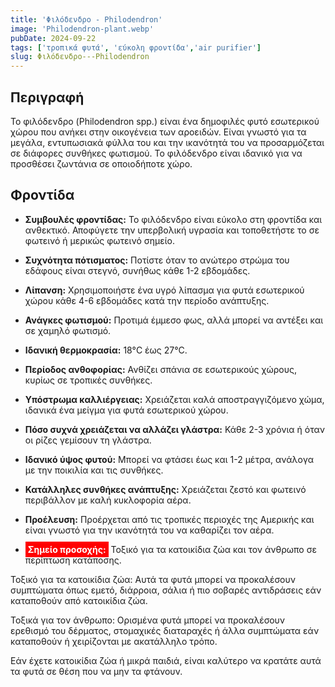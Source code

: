 ```yaml
---
title: 'Φιλόδενδρο - Philodendron'
image: 'Philodendron-plant.webp'
pubDate: 2024-09-22
tags: ['τροπικά φυτά', 'εύκολη φροντίδα','air purifier']
slug: Φιλόδενδρο---Philodendron
---
```


**Περιγραφή**
-------------
Το φιλόδενδρο (Philodendron spp.) είναι ένα δημοφιλές φυτό εσωτερικού χώρου που ανήκει στην οικογένεια των αροειδών. Είναι γνωστό για τα μεγάλα, εντυπωσιακά φύλλα του και την ικανότητά του να προσαρμόζεται σε διάφορες συνθήκες φωτισμού. Το φιλόδενδρο είναι ιδανικό για να προσθέσει ζωντάνια σε οποιοδήποτε χώρο.

**Φροντίδα**
-------------

* **Συμβουλές φροντίδας:** 
  Το φιλόδενδρο είναι εύκολο στη φροντίδα και ανθεκτικό. Αποφύγετε την υπερβολική υγρασία και τοποθετήστε το σε φωτεινό ή μερικώς φωτεινό σημείο.

* **Συχνότητα πότισματος:** 
  Ποτίστε όταν το ανώτερο στρώμα του εδάφους είναι στεγνό, συνήθως κάθε 1-2 εβδομάδες.

* **Λίπανση:** 
  Χρησιμοποιήστε ένα υγρό λίπασμα για φυτά εσωτερικού χώρου κάθε 4-6 εβδομάδες κατά την περίοδο ανάπτυξης.

* **Ανάγκες φωτισμού:** 
  Προτιμά έμμεσο φως, αλλά μπορεί να αντέξει και σε χαμηλό φωτισμό.

* **Ιδανική θερμοκρασία:** 
  18°C έως 27°C.

* **Περίοδος ανθοφορίας:**
  Ανθίζει σπάνια σε εσωτερικούς χώρους, κυρίως σε τροπικές συνθήκες.

* **Υπόστρωμα καλλιέργειας:**
  Χρειάζεται καλά αποστραγγιζόμενο χώμα, ιδανικά ένα μείγμα για φυτά εσωτερικού χώρου.

* **Πόσο συχνά χρειάζεται να αλλάζει γλάστρα:** 
  Κάθε 2-3 χρόνια ή όταν οι ρίζες γεμίσουν τη γλάστρα.

* **Ιδανικό ύψος φυτού:** 
  Μπορεί να φτάσει έως και 1-2 μέτρα, ανάλογα με την ποικιλία και τις συνθήκες.

* **Κατάλληλες συνθήκες ανάπτυξης:** 
  Χρειάζεται ζεστό και φωτεινό περιβάλλον με καλή κυκλοφορία αέρα.

* **Προέλευση:**
  Προέρχεται από τις τροπικές περιοχές της Αμερικής και είναι γνωστό για την ικανότητά του να καθαρίζει τον αέρα.

* **<mark style="background: red; color:white; padding:0.25rem">Σημείο προσοχής:</mark>**
Τοξικό για τα κατοικίδια ζώα και τον άνθρωπο σε περίπτωση κατάποσης.

Τοξικό για τα κατοικίδια ζώα: Αυτά τα φυτά μπορεί να προκαλέσουν συμπτώματα όπως εμετό, διάρροια, σάλια ή πιο σοβαρές αντιδράσεις εάν καταποθούν από κατοικίδια ζώα.

Τοξικά για τον άνθρωπο: Ορισμένα φυτά μπορεί να προκαλέσουν ερεθισμό του δέρματος, στομαχικές διαταραχές ή άλλα συμπτώματα εάν καταποθούν ή χειρίζονται με ακατάλληλο τρόπο.

Εάν έχετε κατοικίδια ζώα ή μικρά παιδιά, είναι καλύτερο να κρατάτε αυτά τα φυτά σε θέση που να μην τα φτάνουν.